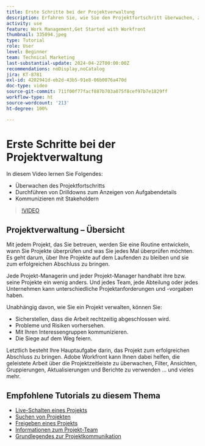 ```yaml
---
title: Erste Schritte bei der Projektverwaltung
description: Erfahren Sie, wie Sie den Projektfortschritt überwachen, zum Anzeigen von Aufgabendetails Drilldowns durchführen und mit Stakeholdern kommunizieren.
activity: use
feature: Work Management,Get Started with Workfront
thumbnail: 335094.jpeg
type: Tutorial
role: User
level: Beginner
team: Technical Marketing
last-substantial-update: 2024-04-22T00:00:00Z
recommendations: noDisplay,noCatalog
jira: KT-8781
exl-id: 4202941d-eb2d-43b5-91e8-06b0076a470d
doc-type: video
source-git-commit: 711f00f77facf887b703a075f8cef97b7e1829ff
workflow-type: ht
source-wordcount: '213'
ht-degree: 100%

---
```


# Erste Schritte bei der Projektverwaltung

In diesem Video lernen Sie Folgendes:

* Überwachen des Projektfortschritts
* Durchführen von Drilldowns zum Anzeigen von Aufgabendetails
* Kommunizieren mit Stakeholdern

>[!VIDEO](https://video.tv.adobe.com/v/335094/?quality=12&learn=on)

## Projektverwaltung – Übersicht

Mit jedem Projekt, das Sie betreuen, werden Sie eine Routine entwickeln, wann Sie Projekte überprüfen und was Sie jedes Mal überprüfen möchten. Es geht darum, über Ihre Projekte auf dem Laufenden zu bleiben und sie zum erfolgreichen Abschluss zu bringen.

Jede Projekt-Managerin und jeder Projekt-Manager handhabt ihre bzw. seine Projekte ein wenig anders. Und jedes Team, jede Abteilung oder jedes Unternehmen kann unterschiedliche Projektanforderungen und -vorgaben haben.

Unabhängig davon, wie Sie ein Projekt verwalten, können Sie:

* Sicherstellen, dass die Arbeit rechtzeitig abgeschlossen wird.
* Probleme und Risiken vorhersehen.
* Mit Ihren Interessengruppen kommunizieren.
* Die Siege auf dem Weg feiern.

Letztlich besteht Ihre Hauptaufgabe darin, das Projekt zum erfolgreichen Abschluss zu bringen. Adobe Workfront kann Ihnen dabei helfen, die geleistete Arbeit über die Projektzeitleiste zu überwachen, Filter, Ansichten, Gruppierungen, Aktualisierungen und Berichte zu verwenden … und vieles mehr.

<!---
learn more urls
3 universal principles of project management
What is a project manager?
Project management knowledge areas
9 best practices for effective project management
10 work management problems and how to solve them
--->

## Empfohlene Tutorials zu diesem Thema

* [Live-Schalten eines Projekts](https://experienceleague.adobe.com/de/docs/workfront-learn/tutorials-workfront/manage-work/projects/take-a-project-live.md)
* [Suchen von Projekten](https://experienceleague.adobe.com/de/docs/workfront-learn/tutorials-workfront/manage-work/projects/find-projects.md)
* [Freigeben eines Projekts](https://experienceleague.adobe.com/de/docs/workfront-learn/tutorials-workfront/manage-work/projects/share-a-project.md)
* [Informationen zum Projekt-Team](https://experienceleague.adobe.com/de/docs/workfront-learn/tutorials-workfront/manage-work/projects/understand-the-project-team.md)
* [Grundlegendes zur Projektkommunikation](https://experienceleague.adobe.com/de/docs/workfront-learn/tutorials-workfront/manage-work/projects/understand-project-communication.md)
